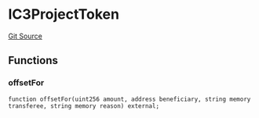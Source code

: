 # IC3ProjectToken
[Git Source](https://github.com/KlimaDAO/klimadao-solidity/blob/36109e4551048e978d232da5905a9cf6eaf3e3e2/src/infinity/interfaces/IC3.sol)


## Functions
### offsetFor


```solidity
function offsetFor(uint256 amount, address beneficiary, string memory transferee, string memory reason) external;
```

